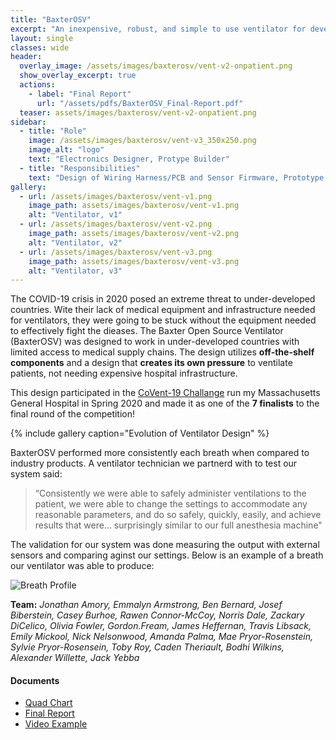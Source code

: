 ```yaml
---
title: "BaxterOSV"
excerpt: "An inexpensive, robust, and simple to use ventilator for developing countries during Spring 2020 COVID-19 outbreak"
layout: single
classes: wide
header:
  overlay_image: /assets/images/baxterosv/vent-v2-onpatient.png
  show_overlay_excerpt: true
  actions:
    - label: "Final Report"
      url: "/assets/pdfs/BaxterOSV_Final-Report.pdf"
  teaser: assets/images/baxterosv/vent-v2-onpatient.png
sidebar:
  - title: "Role"
    image: /assets/images/baxterosv/vent-v3_350x250.png
    image_alt: "logo"
    text: "Electronics Designer, Protype Builder"
  - title: "Responsibilities"
    text: "Design of Wiring Harness/PCB and Sensor Firmware, Prototype Assembler & Debugger"
gallery:
  - url: /assets/images/baxterosv/vent-v1.png
    image_path: assets/images/baxterosv/vent-v1.png
    alt: "Ventilator, v1"
  - url: /assets/images/baxterosv/vent-v2.png
    image_path: assets/images/baxterosv/vent-v2.png
    alt: "Ventilator, v2"
  - url: /assets/images/baxterosv/vent-v3.png
    image_path: assets/images/baxterosv/vent-v3.png
    alt: "Ventilator, v3"
---
```


The COVID-19 crisis in 2020 posed an extreme threat to under-developed countries. Wite their lack of medical equipment and infrastructure needed for ventilators, they were going to be stuck without the equipment needed to effectively fight the dieases. The Baxter Open Source Ventilator (BaxterOSV) was designed to work in under-developed countries with limited access to medical supply chains. The design utilizes **off-the-shelf components** and a design that **creates its own pressure** to ventilate patients, not needing expensive hospital infrastructure.

This design participated in the [CoVent-19 Challange](https://www.coventchallenge.com/) run my Massachusetts General Hospital in Spring 2020 and made it as one of the **7 finalists** to the final round of the competition!

{% include gallery caption="Evolution of Ventilator Design" %}

BaxterOSV performed more consistently each breath when compared to industry products. A ventilator technician we partnerd with to test our system said:

> “Consistently we were able to safely administer ventilations to the patient, we were able to change the settings to accommodate any reasonable parameters, and do so safely, quickly, easily, and achieve results that were... surprisingly similar to our full anesthesia machine"

The validation for our system was done measuring the output with external sensors and comparing aginst our settings. Below is an example of a breath our ventilator was able to produce:

![Breath Profile]({{site.baseurl}}/assets/images/baxterosv/breath_graphs.png "Pressure, Volume, and Flow from our ventilator")

**Team:** *Jonathan Amory, Emmalyn Armstrong, Ben Bernard, Josef Biberstein, Casey Burhoe, Rawen Connor-McCoy, Norris Dale, Zackary DiCelico, Olivia Fowler, Gordon.Fream, James Heffernan, Travis Libsack, Emily Mickool, Nick Nelsonwood, Amanda Palma, Mae Pryor-Rosenstein, Sylvie Pryor-Rosensein, Toby Roy, Caden Theriault, Bodhi Wilkins, Alexander Willette, Jack Yebba*

#### Documents
+ [Quad Chart]({{site.baseurl}}/assets/pdfs/quadcharts/BaxterOSV-Quad_Chart.pdf)<br>
+ [Final Report]({{site.baseurl}}/assets/pdfs/BaxterOSV_Final-Report.pdf)<br>
+ [Video Example]({{site.baseurl}}/assets/images/baxterosv/May23-Prototype.MOV) 